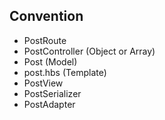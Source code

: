 ##  Convention

* PostRoute
* PostController (Object or Array)
* Post (Model)
* post.hbs (Template)
* PostView
* PostSerializer
* PostAdapter
